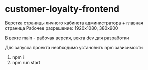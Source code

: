 # customer-loyalty-frontend

Верстка страницы личного кабинета администратора + главная страница
Рабочее разрешение: 1920х1080, 380х900

В векте main - рабочая версия, векта dev для разработки

Для запуска проекта необходимо установить npm зависимости  
1) npm i  
2) npm run start
